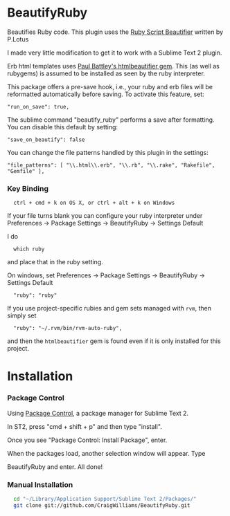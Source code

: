 # BeautifyRuby

Beautifies Ruby code. This plugin uses the [Ruby Script Beautifier](http://www.arachnoid.com/ruby/rubyBeautifier.html) written by P.Lotus

I made very little modification to get it to work with a Sublime Text 2 plugin.

Erb html templates uses [Paul Battley's htmlbeautifier gem](https://github.com/threedaymonk/htmlbeautifier). This (as well as rubygems) is assumed to be installed as seen by the ruby interpreter.

This package offers a pre-save hook, i.e., your ruby and erb files will be reformatted automatically before saving. To activate this feature, set:

    "run_on_save": true,

The sublime command "beautify_ruby" performs a save after formatting. You can disable this default by setting:

    "save_on_beautify": false

You can change the file patterns handled by this plugin in the settings:

    "file_patterns": [ "\\.html\\.erb", "\\.rb", "\\.rake", "Rakefile", "Gemfile" ],


### Key Binding

```
  ctrl + cmd + k on OS X, or ctrl + alt + k on Windows
```

If your file turns blank you can configure your ruby interpreter under Preferences -> Package Settings -> BeautifyRuby -> Settings Default

I do

```
  which ruby
```

and place that in the ruby setting.

On windows, set Preferences -> Package Settings -> BeautifyRuby -> Settings Default

```
  "ruby": "ruby"
```

If you use project-specific rubies and gem sets managed with `rvm`, then simply set

      "ruby": "~/.rvm/bin/rvm-auto-ruby",

and then the `htmlbeautifier` gem is found even if it is only installed for this project.

# Installation

### Package Control
Using [Package Control](http://wbond.net/sublime_packages/package_control), a
package manager for Sublime Text 2.

In ST2, press "cmd + shift + p" and then type "install".

Once you see "Package Control: Install Package", enter.

When the packages load, another selection window will appear. Type

BeautifyRuby and enter. All done!

### Manual Installation

```bash
  cd "~/Library/Application Support/Sublime Text 2/Packages/"
  git clone git://github.com/CraigWilliams/BeautifyRuby.git
```
